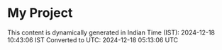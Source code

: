 # My Project

This content is dynamically generated in Indian Time (IST): 2024-12-18 10:43:06 IST
Converted to UTC: 2024-12-18 05:13:06 UTC
